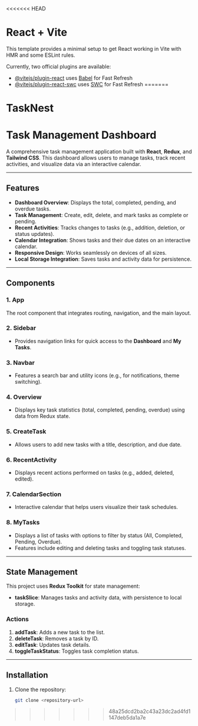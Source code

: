 <<<<<<< HEAD
# React + Vite

This template provides a minimal setup to get React working in Vite with HMR and some ESLint rules.

Currently, two official plugins are available:

- [@vitejs/plugin-react](https://github.com/vitejs/vite-plugin-react/blob/main/packages/plugin-react/README.md) uses [Babel](https://babeljs.io/) for Fast Refresh
- [@vitejs/plugin-react-swc](https://github.com/vitejs/vite-plugin-react-swc) uses [SWC](https://swc.rs/) for Fast Refresh
=======
# TaskNest

# Task Management Dashboard

A comprehensive task management application built with **React**, **Redux**, and **Tailwind CSS**. This dashboard allows users to manage tasks, track recent activities, and visualize data via an interactive calendar.

---

## Features

- **Dashboard Overview**: Displays the total, completed, pending, and overdue tasks.
- **Task Management**: Create, edit, delete, and mark tasks as complete or pending.
- **Recent Activities**: Tracks changes to tasks (e.g., addition, deletion, or status updates).
- **Calendar Integration**: Shows tasks and their due dates on an interactive calendar.
- **Responsive Design**: Works seamlessly on devices of all sizes.
- **Local Storage Integration**: Saves tasks and activity data for persistence.

---

## Components

### 1. **App**
The root component that integrates routing, navigation, and the main layout.

### 2. **Sidebar**
- Provides navigation links for quick access to the **Dashboard** and **My Tasks**.

### 3. **Navbar**
- Features a search bar and utility icons (e.g., for notifications, theme switching).

### 4. **Overview**
- Displays key task statistics (total, completed, pending, overdue) using data from Redux state.

### 5. **CreateTask**
- Allows users to add new tasks with a title, description, and due date.

### 6. **RecentActivity**
- Displays recent actions performed on tasks (e.g., added, deleted, edited).

### 7. **CalendarSection**
- Interactive calendar that helps users visualize their task schedules.

### 8. **MyTasks**
- Displays a list of tasks with options to filter by status (All, Completed, Pending, Overdue).
- Features include editing and deleting tasks and toggling task statuses.

---

## State Management
This project uses **Redux Toolkit** for state management:
- **taskSlice**: Manages tasks and activity data, with persistence to local storage.

### Actions
1. **addTask**: Adds a new task to the list.
2. **deleteTask**: Removes a task by ID.
3. **editTask**: Updates task details.
4. **toggleTaskStatus**: Toggles task completion status.

---

## Installation

1. Clone the repository:
   ```bash
   git clone <repository-url>
>>>>>>> 48a25dcd2ba2c43a23dc2ad4fd1147deb5da1a7e
